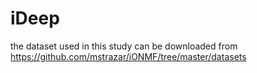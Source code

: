 # iDeep
the dataset used in this study can be downloaded from <a href=https://github.com/mstrazar/iONMF/tree/master/datasets>https://github.com/mstrazar/iONMF/tree/master/datasets</a><br>
